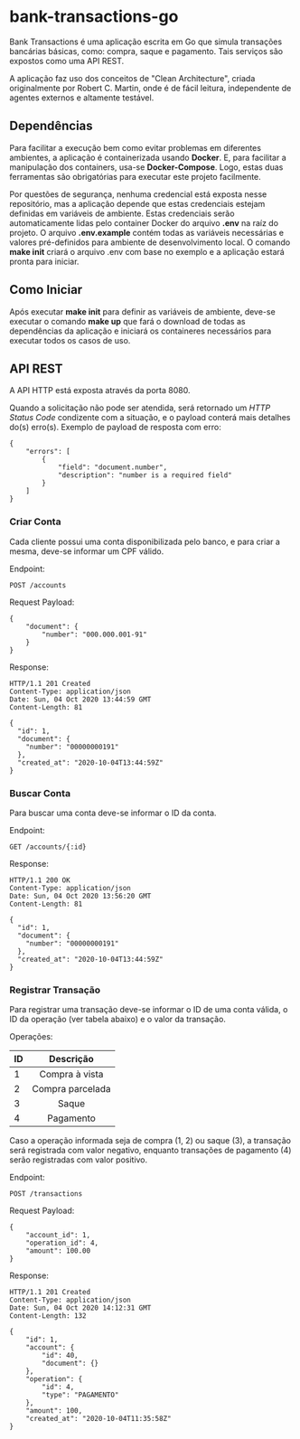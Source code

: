 # bank-transactions-go
Bank Transactions é uma aplicação escrita em Go que simula transações bancárias básicas, como: compra, saque e pagamento. Tais serviços são expostos como uma API REST.

A aplicação faz uso dos conceitos de "Clean Architecture", criada originalmente por Robert C. Martin, onde é de fácil leitura, independente de agentes externos  e altamente testável.

## Dependências
Para facilitar a execução bem como evitar problemas em diferentes ambientes, a aplicação é containerizada usando **Docker**. E, para facilitar a manipulação dos containers, usa-se **Docker-Compose**. Logo, estas duas ferramentas são obrigatórias para executar este projeto facilmente.

Por questões de segurança, nenhuma credencial está exposta nesse repositório, mas a aplicação depende que estas credenciais estejam definidas em variáveis de ambiente. Estas credenciais serão automaticamente lidas pelo container Docker do arquivo **.env** na raíz do projeto. O  arquivo **.env.example** contém todas as variáveis necessárias e valores pré-definidos para ambiente de desenvolvimento local. O comando **make init** criará o arquivo .env com base no exemplo e a aplicação estará pronta para iniciar.

## Como Iniciar
Após executar **make init** para definir as variáveis de ambiente, deve-se executar o comando **make up** que fará o download de todas as dependências da aplicação e iniciará os containeres necessários para executar todos os casos de uso.  

## API REST
A API HTTP está exposta através da porta 8080.

Quando a solicitação não pode ser atendida, será retornado um *HTTP Status Code* condizente com a situação, e o payload conterá mais detalhes do(s) erro(s). Exemplo de payload de resposta com erro:
```
{
    "errors": [
        {
            "field": "document.number",
            "description": "number is a required field"
        }
    ]
}
```

### Criar Conta

Cada cliente possui uma conta disponibilizada pelo banco, e para criar a mesma, deve-se informar um CPF válido.

Endpoint: 
```
POST /accounts
```
Request Payload:
```
{
    "document": {
        "number": "000.000.001-91"
    }
}
```
Response:
```
HTTP/1.1 201 Created
Content-Type: application/json
Date: Sun, 04 Oct 2020 13:44:59 GMT
Content-Length: 81

{
  "id": 1,
  "document": {
    "number": "00000000191"
  },
  "created_at": "2020-10-04T13:44:59Z"
}
```

### Buscar Conta

Para buscar uma conta deve-se informar o ID da conta.

Endpoint: 
```
GET /accounts/{:id}
```
Response:
```
HTTP/1.1 200 OK
Content-Type: application/json
Date: Sun, 04 Oct 2020 13:56:20 GMT
Content-Length: 81

{
  "id": 1,
  "document": {
    "number": "00000000191"
  },
  "created_at": "2020-10-04T13:44:59Z"
}
```

### Registrar Transação

Para registrar uma transação deve-se informar o ID de uma conta válida, o ID da operação (ver tabela abaixo) e o valor da transação.

Operações:

|ID|Descrição|
| ------------- |:-------------:|
|1|Compra à vista|
|2|Compra parcelada|
|3|Saque|
|4|Pagamento|

Caso a operação informada seja de compra (1, 2) ou saque (3), a transação será registrada com valor negativo, enquanto transações de pagamento (4) serão registradas com valor positivo.

Endpoint: 
```
POST /transactions
```
Request Payload:
```
{
    "account_id": 1,
    "operation_id": 4,
    "amount": 100.00
}
```
Response:
```
HTTP/1.1 201 Created
Content-Type: application/json
Date: Sun, 04 Oct 2020 14:12:31 GMT
Content-Length: 132

{
    "id": 1,
    "account": {
        "id": 40,
        "document": {}
    },
    "operation": {
        "id": 4,
        "type": "PAGAMENTO"
    },
    "amount": 100,
    "created_at": "2020-10-04T11:35:58Z"
}
```
